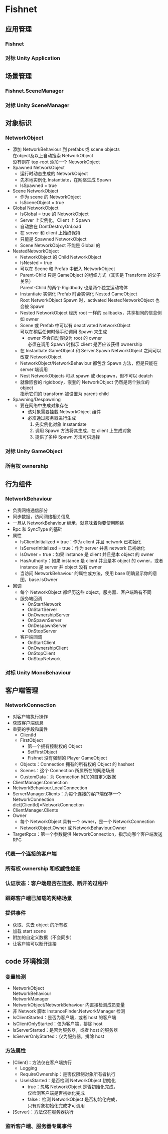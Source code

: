 # Fishnet

## 应用管理

### Fishnet

### 对标 Unity Application

## 场景管理

### Fishnet.SceneManager

### 对标 Unity SceneManager

## 对象标识

### NetworkObject

- 添加 NetworkBehaviour 到 prefabs 或 scene objects<br/>在object及以上自动搜索 NetworkObject<br/>没有则在 top-root 添加一个 NetworkObject
- Spawned NetworkObject
  - 运行时动态生成的 NetworkObject
  - 先本地实例化 Instantiate，在网络生成 Spawn
  - IsSpawned = true
- Scene NetworkObject
  - 作为 scene 的 NetworkObject
  - IsSceneObject = true
- Global NetworkObject
  - IsGlobal = true 的 NetworkObject
  - Server 上实例化，Client 上 Spawn
  - 自动放在 DontDestroyOnLoad
  - 在 server 和 client 上始终保持
  - 只能是 Spawned NetworkObject
  - Scene NetworkObject 不能是 Global 的
- NestedNetworkObject
  - NetworkObject 的 Child NetworkObject
  - IsNested = true
  - 可以在 Scene 和 Prefab 中嵌入 NetworkObject
  - Parent-Child 只是 GameObject 的组织方式（其实是 Transform 的父子关系）<br/>Parent-Child 的两个 Rigidbody 也是两个独立运动物体
  - Instantiate 实例化 Prefab 时会实例化 Nested GameObject<br/>Root NetworkObject Spawn 时，activated NestedNetworkObject 也会被 Spawn
  - Nested NetworkObject 经历 root 一样的 callbacks，共享相同的信息例如 owner
  - Scene 或 Prefab 中可以有 deactivated NetworkObject<br/>可以在稍后任何时候手动调用 Spawn 来生成
    - owner 不会自动假设为 root 的 owner<br/>必须在调用 Spawn 时指示 client 是否应该获得 ownership
  - 在 Instantiate GameObject 和 Server.Spawn NetworkObject 之间可以改变 NetworkObject
  - NetworkObject/NetworkBehaviour 都包含 Spawn 方法，但是只能在 server 端调用
  - Nest NetworkObjects 可以 spawn 或 despawn，但不可以 deatch
  - 就像嵌套的 rigidbody，嵌套的 NetworkObject 仍然是两个独立的 object<br/>指示它们的 transform 被设置为 parent-child
- Spawning/Despawning
  - 要在网络中生成对象存在
    - 该对象需要挂载 NetworkObject 组件
    - 必须通过服务器进行生成
      1. 先实例化对象 Insstantiate
      2. 调用 Spawn 方法将其生成，在 client 上生成对象
      3. 提供了多种 Spawn 方法可供选择

### 对标 Unity GameObject

### 所有权 ownership

## 行为组件

### NetworkBehaviour

- 负责网络通信部分
- 同步数据，访问网络相关信息
- 一旦从 NetworkBehaviour 继承，就意味着你要使用网络
- Rpc 和 SyncType 的基础
- 属性
  - IsClientInitialized = true：作为 client 并且 network 已初始化
  - IsServerInitialized = true：作为 server 并且 network 已初始化
  - IsOwner = true：如果 instance 是 client 并且是本 object 的 owner
  - HasAuthority：如果 instance 是 client 并且是本 object 的 owner，或者 instance 是 server 并 object 没有 owner
  - 当访问 NetworkBehaviour 的属性或方法，使用 base 明确显示你的意图，base.IsOwner
- 回调
  - 每个 NetworkObject 都经历这些 object，服务器、客户端略有不同
  - 服务端回调
    - OnStartNetwork
    - OnStartServer
    - OnOwnershipServer
    - OnSpawnServer
    - OnDespawnServer
    - OnStopServer
  - 客户端回调
    - OnStartClient
    - OnOwnershipClient
    - OnStopClient
    - OnStopNetwork

### 对标 Unity MonoBehaviour

## 客户端管理

### NetworkConnection

- 对客户端执行操作
- 获取客户端信息
- 重要的字段和属性
  - ClientId
  - FirstObject
    - 第一个拥有控制权的 Object
    - SetFirstObject
    - Fishnet 没有强制的 Player GameObject
  - Objects：Connection 拥有的所有权的 Object 的 hashset
  - Scenes：这个 Connection 所属所在的网络场景
  - CustomData：为 Connection 附加的自定义数据
- ClientManager.Connection
- NetworkBehaviour.LocalConnection
- ServerManager.Clients：为每个连接的客户端保存一个 NetworkConnection<br/>dict[ClientId]=NetworkConnection
- ClientManager.Clients
- Owner
  - 每个 NetworkObject 具有一个 owner，是一个 NetworkConnection
  - NetworkObject.Owner 或 NetworkBehaviour.Owner
- TargetRpcs：第一个参数提供 NetworkConnection，指示向哪个客户端发送 RPC

### 代表一个连接的客户端

### 所有权 ownership 和权威性检查

### 认证状态：客户端是否在连接、断开的过程中

### 跟踪客户端已加载的网络场景

### 提供事件

- 获取、失去 object 的所有权
- 加载 start scene
- 附加的自定义数据（不会同步）
- 让客户端可以断开连接

## code 环境检测

### 变量检测

- NetworkObject<br/>NetworkBehaviour<br/>NetworkManager
- NetworkObject/NetworkBehaviour 内直接检测成员变量
- 非 Network 脚本 InstanceFinder.NetworkManager 检测
- IsClientStarted：是否为客户端，或者 host 的客户端
- IsClientOnlyStarted：仅为客户端，排除 host
- IsServerStarted：是否为服务器，或者 host 的服务器
- IsServerOnlyStarted：仅为服务器，排除 host

### 方法属性

- \[Client\]：方法仅在客户端执行
  - Logging
  - RequireOwnership：是否仅限制对象所有者执行
  - UseIsStarted：是否检测 NetworkObject 初始化
    - true：忽略 NetworkObject 是否初始化完成，<br/>仅检测客户端是否初始化完成
    - false：检测 NetworkObject 是否初始化完成，<br/>只有对象初始化完成才可调用
- \[Server\]：方法仅在服务器执行

### 监听客户端、服务器专属事件
